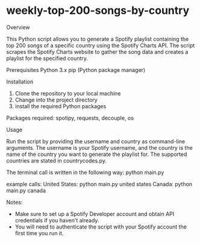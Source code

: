 # weekly-top-200-songs-by-country
Overview

This Python script allows you to generate a Spotify playlist containing the top 200 songs of a specific country using the Spotify Charts API. The script scrapes the Spotify Charts website to gather the song data and creates a playlist for the specified country.

Prerequisites
Python 3.x
pip (Python package manager)

Installation
1. Clone the repository to your local machine
2. Change into the project directory
3. install the required Python packages

Packages required: spotipy, requests, decouple, os

Usage

Run the script by providing the username and country as command-line arguments. The username is your Spotify username, and the country is the name of the country you want to generate the playlist for. The supported countries are stated in countrycodes.py. 

The terminal call is written in the following way: 
python main.py <username> <country>

example calls:
United States: python main.py <username> united states
Canada: python main.py <username> canada

Notes:
- Make sure to set up a Spotify Developer account and obtain API credentials if you haven't already.
- You will need to authenticate the script with your Spotify account the first time you run it.
